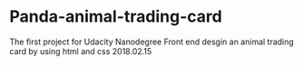 # Panda-animal-trading-card
The first project for Udacity Nanodegree Front end 
desgin an animal trading card by using html and css 
2018.02.15
